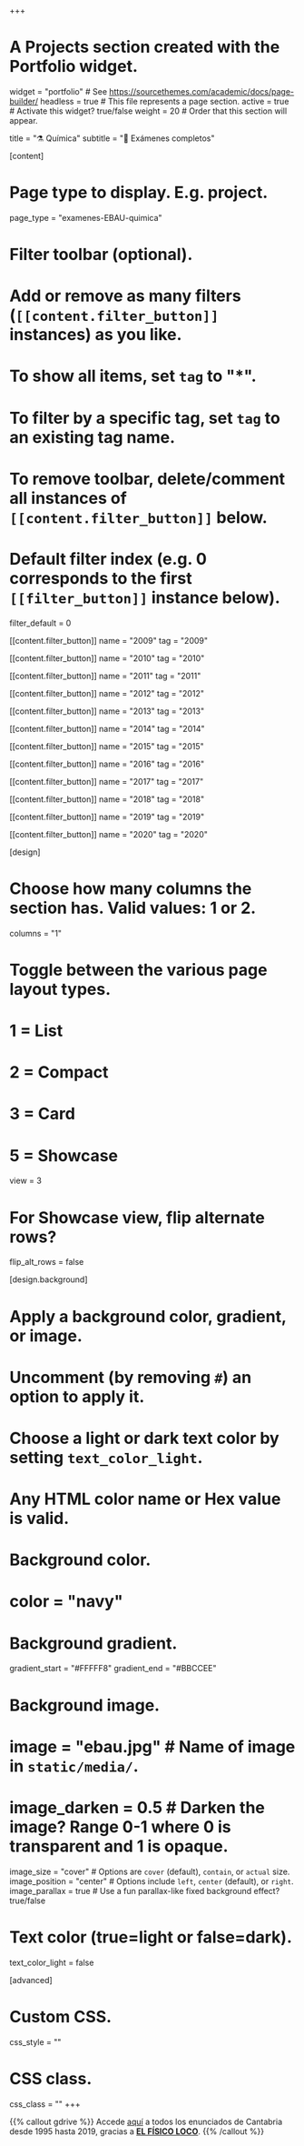 +++
# A Projects section created with the Portfolio widget.
widget = "portfolio"  # See https://sourcethemes.com/academic/docs/page-builder/
headless = true  # This file represents a page section.
active = true  # Activate this widget? true/false
weight = 20  # Order that this section will appear.

title = "⚗️ Química"
subtitle = "📝 Exámenes completos"

[content]
  # Page type to display. E.g. project.
  page_type = "examenes-EBAU-quimica"
  
  # Filter toolbar (optional).
  # Add or remove as many filters (`[[content.filter_button]]` instances) as you like.
  # To show all items, set `tag` to "*".
  # To filter by a specific tag, set `tag` to an existing tag name.
  # To remove toolbar, delete/comment all instances of `[[content.filter_button]]` below.
  
  # Default filter index (e.g. 0 corresponds to the first `[[filter_button]]` instance below).
  filter_default = 0  
	
  [[content.filter_button]]
    name = "2009"
    tag = "2009"
	
  [[content.filter_button]]
    name = "2010"
    tag = "2010"
	
  [[content.filter_button]]
    name = "2011"
    tag = "2011"
	
  [[content.filter_button]]
    name = "2012"
    tag = "2012"
	
  [[content.filter_button]]
    name = "2013"
    tag = "2013"
	
  [[content.filter_button]]
    name = "2014"
    tag = "2014"
	
  [[content.filter_button]]
    name = "2015"
    tag = "2015"
	
  [[content.filter_button]]
    name = "2016"
    tag = "2016"
	
  [[content.filter_button]]
    name = "2017"
    tag = "2017"
	
  [[content.filter_button]]
    name = "2018"
    tag = "2018"
	
  [[content.filter_button]]
    name = "2019"
    tag = "2019"	
	
  [[content.filter_button]]
    name = "2020"
    tag = "2020"												

[design]
  # Choose how many columns the section has. Valid values: 1 or 2.
  columns = "1"

  # Toggle between the various page layout types.
  #   1 = List
  #   2 = Compact
  #   3 = Card
  #   5 = Showcase
  view = 3

  # For Showcase view, flip alternate rows?
  flip_alt_rows = false

[design.background]
  # Apply a background color, gradient, or image.
  #   Uncomment (by removing `#`) an option to apply it.
  #   Choose a light or dark text color by setting `text_color_light`.
  #   Any HTML color name or Hex value is valid.

  # Background color.
  # color = "navy"
  
  # Background gradient.
  gradient_start = "#FFFFF8"
  gradient_end = "#BBCCEE"
  
  # Background image.
  # image = "ebau.jpg"  # Name of image in `static/media/`.
  # image_darken = 0.5  # Darken the image? Range 0-1 where 0 is transparent and 1 is opaque.
  image_size = "cover"  #  Options are `cover` (default), `contain`, or `actual` size.
  image_position = "center"  # Options include `left`, `center` (default), or `right`.
  image_parallax = true  # Use a fun parallax-like fixed background effect? true/false
  
  # Text color (true=light or false=dark).
  text_color_light = false
  
[advanced]
 # Custom CSS. 
 css_style = ""
 
 # CSS class.
 css_class = ""
+++

{{% callout gdrive %}}
Accede [aquí](https://drive.google.com/drive/u/0/folders/0B6t6-aLmKtoLZURrWUxoaDJucGM) a todos los enunciados de Cantabria desde 1995 hasta 2019, gracias a [**EL FÍSICO LOCO**](http://elfisicoloco.blogspot.com/p/pau-cantabria-new.html).
{{% /callout %}}